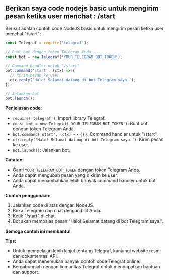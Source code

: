 ## Berikan saya code nodejs basic untuk mengirim pesan ketika user menchat : /start

Berikut adalah contoh code NodeJS basic untuk mengirim pesan ketika user menchat "/start":

```javascript
const Telegraf = require('telegraf');

// Buat bot dengan token Telegram Anda
const bot = new Telegraf('YOUR_TELEGRAM_BOT_TOKEN');

// Command handler untuk "/start"
bot.command('start', (ctx) => {
  // Kirim pesan ke user
  ctx.reply('Halo! Selamat datang di bot Telegram saya.');
});

// Jalankan bot
bot.launch();
```

**Penjelasan code:**

* `require('telegraf')`: Import library Telegraf.
* `const bot = new Telegraf('YOUR_TELEGRAM_BOT_TOKEN')`: Buat bot dengan token Telegram Anda.
* `bot.command('start', (ctx) => {})`: Command handler untuk "/start".
* `ctx.reply('Halo! Selamat datang di bot Telegram saya.')`: Kirim pesan ke user.
* `bot.launch()`: Jalankan bot.

**Catatan:**

* Ganti `YOUR_TELEGRAM_BOT_TOKEN` dengan token Telegram Anda.
* Anda dapat mengubah pesan yang dikirim ke user.
* Anda dapat menambahkan lebih banyak command handler untuk bot Anda.

**Contoh penggunaan:**

1. Jalankan code di atas dengan NodeJS.
2. Buka Telegram dan chat dengan bot Anda.
3. Ketik "/start" di chat.
4. Bot akan membalas pesan "Halo! Selamat datang di bot Telegram saya.".

**Semoga contoh ini membantu!**

**Tips:**

* Untuk mempelajari lebih lanjut tentang Telegraf, kunjungi website resmi dan dokumentasi API.
* Anda dapat menemukan banyak contoh code Telegraf online.
* Bergabunglah dengan komunitas Telegraf untuk mendapatkan bantuan dan support.
